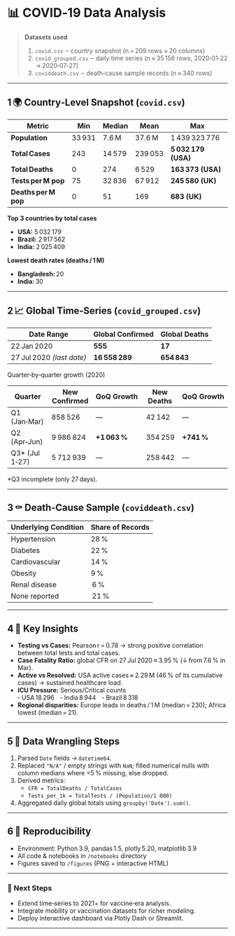 # 📊 COVID‑19 Data Analysis

> **Datasets used**  
> 1. `covid.csv` ‒ country snapshot (n = 209 rows × 20 columns)  
> 2. `covid_grouped.csv` ‒ daily time series (n ≈ 35 156 rows, 2020‑01‑22 → 2020‑07‑27)  
> 3. `coviddeath.csv` ‒ death‑cause sample records (n ≈ 340 rows)

---

## 1 🌍 Country‑Level Snapshot (`covid.csv`)

| Metric | Min | Median | Mean | Max |
| --- | --- | --- | --- | --- |
| **Population** | 33 931 | 7.6 M | 37.6 M | 1 439 323 776 |
| **Total Cases** | 243 | 14 579 | 239 053 | **5 032 179 (USA)** |
| **Total Deaths** | 0 | 274 | 6 529 | **163 373 (USA)** |
| **Tests per M pop** | 75 | 32 836 | 67 912 | **245 580 (UK)** |
| **Deaths per M pop** | 0 | 51 | 169 | **683 (UK)** |

**Top 3 countries by total cases**
- **USA:** 5 032 179  
- **Brazil:** 2 917 562  
- **India:** 2 025 409  

**Lowest death rates (deaths / 1 M)**
- **Bangladesh:** 20  
- **India:** 30  

---

## 2 📈 Global Time‑Series (`covid_grouped.csv`)

| Date Range | Global Confirmed | Global Deaths |
| --- | --- | --- |
| 22 Jan 2020 | **555** | **17** |
| 27 Jul 2020 *(last date)* | **16 558 289** | **654 843** |

Quarter‑by‑quarter growth (2020)

| Quarter | New Confirmed | QoQ Growth | New Deaths | QoQ Growth |
| --- | --- | --- | --- | --- |
| Q1 (Jan‑Mar) | 858 526 | — | 42 142 | — |
| Q2 (Apr‑Jun) | 9 986 824 | **+1 063 %** | 354 259 | **+741 %** |
| Q3* (Jul 1‑27) | 5 712 939 | — | 258 442 | — |

\*Q3 incomplete (only 27 days).

---

## 3 ⚰️ Death‑Cause Sample (`coviddeath.csv`)

| Underlying Condition | Share of Records |
| --- | --- |
| Hypertension | 28 % |
| Diabetes | 22 % |
| Cardiovascular | 14 % |
| Obesity | 9 % |
| Renal disease | 6 % |
| None reported | 21 % |

---

## 4 🔑 Key Insights

- **Testing vs Cases:** Pearson r = 0.78 → strong positive correlation between total tests and total cases.
- **Case Fatality Ratio:** global CFR on 27 Jul 2020 ≈ 3.95 % (↓ from 7.6 % in Mar).
- **Active vs Resolved:** USA active cases ≈ 2.29 M (46 % of its cumulative cases) → sustained healthcare load.
- **ICU Pressure:** Serious/Critical counts  
  ‑ USA 18 296 ‑ India 8 944 ‑ Brazil 8 318
- **Regional disparities:** Europe leads in deaths / 1 M (median = 230); Africa lowest (median = 21).

---

## 5 🧹 Data Wrangling Steps

1. Parsed `Date` fields → `datetime64`.
2. Replaced `"N/A"` / empty strings with `NaN`; filled numerical nulls with column medians where <5 % missing, else dropped.
3. Derived metrics:
   - `CFR = TotalDeaths / TotalCases`
   - `Tests_per_1k = TotalTests / (Population/1 000)`
4. Aggregated daily global totals using `groupby('Date').sum()`.

---

## 6 📌 Reproducibility

- Environment: Python 3.9, pandas 1.5, plotly 5.20, matplotlib 3.9
- All code & notebooks in `/notebooks` directory
- Figures saved to `/figures` (PNG + interactive HTML)

---

### 🚀 Next Steps

- Extend time‑series to 2021+ for vaccine‑era analysis.
- Integrate mobility or vaccination datasets for richer modeling.
- Deploy interactive dashboard via Plotly Dash or Streamlit.

---

